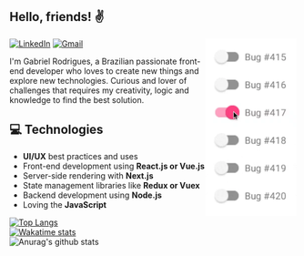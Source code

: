 ## Hello, friends! ✌

<img align='right' width='160px' src='./assets/bug.webp' width='30%'>

[![LinkedIn](https://img.shields.io/badge/Gabriel%20Rodrigues-blue?style=flat&logo=Linkedin&logoColor=white&link=https://www.linkedin.com/in/gabrieldev/)](https://www.linkedin.com/in/gabrieldev/)
[![Gmail](https://img.shields.io/badge/-gabriel.desenvolve@gmail.com-c14438?style=flat&logo=Gmail&logoColor=white&link=mailto:gabriel.desenvolve@gmail.com)](mailto:gabriel.desenvolve@gmail.com)

I'm Gabriel Rodrigues, a Brazilian passionate front-end developer who loves to create new things and explore new technologies. Curious and lover of challenges that requires my creativity, logic and knowledge to find the best solution.

## 💻 Technologies

- **UI/UX** best practices and uses
- Front-end development using **React.js or Vue.js**
- Server-side rendering with **Next.js**
- State management libraries like **Redux or Vuex**
- Backend development using **Node.js**
- Loving the **JavaScript**

[![Top Langs](https://github-readme-stats.vercel.app/api/top-langs/?username=gbrdev&layout=compact)](https://github.com/gbrdev?tab=repositories)
\
[![Wakatime stats](https://github-readme-stats.vercel.app/api/wakatime?username=gabrieldev)](https://github.com/gbrdev)
\
![Anurag's github stats](https://github-readme-stats.vercel.app/api?username=gbrdev&show_icons=true&theme=dracula)
